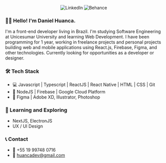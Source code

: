 <div align="center">

![LinkedIn](https://img.shields.io/badge/linkedin-%230077B5.svg?style=for-the-badge&logo=linkedin&logoColor=white)	![Behance](https://img.shields.io/badge/Behance-1769ff?style=for-the-badge&logo=behance&logoColor=white)

</div>

### :pouting_man: Hello! I'm Daniel Huanca.

I'm a front-end developer living in Brazil. I'm studying Software Engineering at Unicesumar University and learning Web Development. I have been programming for 1 year, working in freelance projects and personal projects building web and mobile applications using React.js, Firebase, Figma, and other technologies. Currently looking for opportunities as a developer or designer.

### :hammer_and_wrench: Tech Stack
* :computer: Javascript | Typescript | ReactJS | React Native | HTML | CSS | Git
* :open_file_folder: NodeJS | Firebase | Google Cloud Platform
* :art: Figma | Adobe XD, Illustrator, Photoshop 

### :memo: Learning and Exploring
* NextJS, ElectronJS
* UX / UI Design

### :telephone_receiver: Contact
* :iphone: +55 19 99748 0716
* :e-mail: huancadev@gmail.com
<!--
**danielhuanca98/danielhuanca98** is a ✨ _special_ ✨ repository because its `README.md` (this file) appears on your GitHub profile.

Here are some ideas to get you started:

- 🔭 I’m currently working on ...
- 🌱 I’m currently learning ...
- 👯 I’m looking to collaborate on ...
- 🤔 I’m looking for help with ...
- 💬 Ask me about ...
- 📫 How to reach me: ...
- 😄 Pronouns: ...
- ⚡ Fun fact: ...
-->
